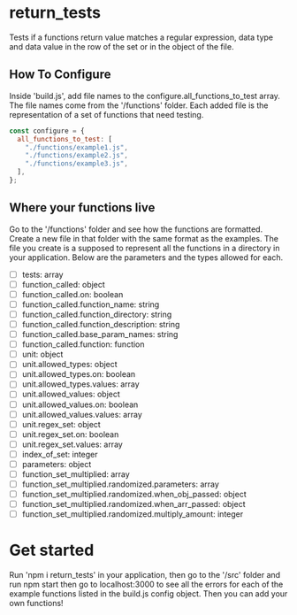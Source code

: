 # return_tests

Tests if a functions return value matches a regular expression, data type and data value in the row of the set or in the object of the file.

## How To Configure

Inside 'build.js', add file names to the configure.all_functions_to_test array. The file names come from the '/functions' folder. Each added file is the representation of a set of functions that need testing.

```js
const configure = {
  all_functions_to_test: [
    "./functions/example1.js",
    "./functions/example2.js",
    "./functions/example3.js",
  ],
};
```

## Where your functions live

Go to the '/functions' folder and see how the functions are formatted. Create a new file in that folder with the same format as the examples. The file you create is a supposed to represent all the functions in a directory in your application. Below are the parameters and the types allowed for each.

- [ ] tests: array
- [ ] function_called: object
- [ ] function_called.on: boolean
- [ ] function_called.function_name: string
- [ ] function_called.function_directory: string
- [ ] function_called.function_description: string
- [ ] function_called.base_param_names: string
- [ ] function_called.function: function
- [ ] unit: object
- [ ] unit.allowed_types: object
- [ ] unit.allowed_types.on: boolean
- [ ] unit.allowed_types.values: array
- [ ] unit.allowed_values: object
- [ ] unit.allowed_values.on: boolean
- [ ] unit.allowed_values.values: array
- [ ] unit.regex_set: object
- [ ] unit.regex_set.on: boolean
- [ ] unit.regex_set.values: array
- [ ] index_of_set: integer
- [ ] parameters: object
- [ ] function_set_multiplied: array
- [ ] function_set_multiplied.randomized.parameters: array
- [ ] function_set_multiplied.randomized.when_obj_passed: object
- [ ] function_set_multiplied.randomized.when_arr_passed: object
- [ ] function_set_multiplied.randomized.multiply_amount: integer

# Get started

Run 'npm i return_tests' in your application, then go to the '/src' folder and run npm start then go to localhost:3000 to see all the errors for each of the example functions listed in the build.js config object. Then you can add your own functions!
